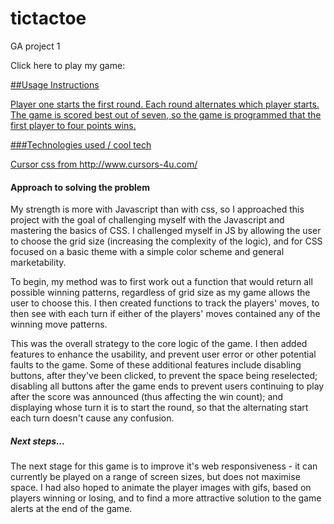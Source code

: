 # tictactoe
GA project 1

Click here to play my game: <a href="https://jesudason.github.io/tictactoe/">

##Usage Instructions

Player one starts the first round. Each round alternates which player starts. The game is scored best out of seven, so the game is programmed that the first player to four points wins.

###Technologies used / cool tech

Cursor css from http://www.cursors-4u.com/

#### Approach to solving the problem

My strength is more with Javascript than with css, so I approached this project with the goal of challenging myself with the Javascript and mastering the basics of CSS. I challenged myself in JS by allowing the user to choose the grid size (increasing the complexity of the logic), and for CSS focused on a basic theme with a simple color scheme and general marketability. 

To begin, my method was to first work out a function that would return all possible winning patterns, regardless of grid size as my game allows the user to choose this. I then created functions to track the players' moves, to then see with each turn if either of the players' moves contained any of the winning move patterns.

This was the overall strategy to the core logic of the game. I then added features to enhance the usability, and prevent user error or other potential faults to the game. Some of these additional features include disabling buttons, after they've been clicked, to prevent the space being reselected; disabling all buttons after the game ends to prevent users continuing to play after the score was announced (thus affecting the win count); and displaying whose turn it is to start the round, so that the alternating start each turn doesn't cause any confusion.


##### Next steps...

The next stage for this game is to improve it's web responsiveness - it can currently be played on a range of screen sizes, but does not maximise space. I had also hoped to animate the player images with gifs, based on players winning or losing, and to find a more attractive solution to the game alerts at the end of the game.